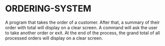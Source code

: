 # ORDERING-SYSTEM
A program that takes the order of a customer. After that, a summary of their order with total will display on a clear screen. A command will ask the user to take another order or exit. At the end of the process, the grand total of all processed orders will display on a clear screen.
